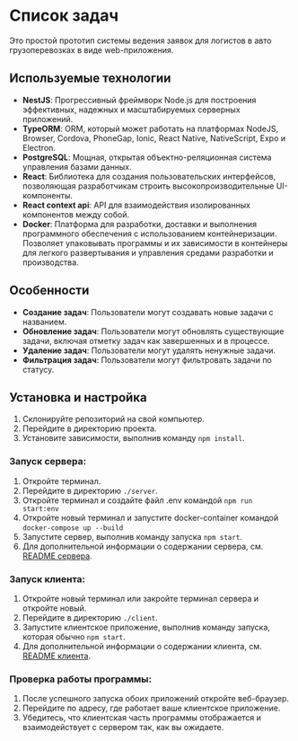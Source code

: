 # Список задач
Это простой прототип системы ведения заявок для логистов в авто грузоперевозках в виде web-приложения.
## Используемые технологии
- **NestJS**: Прогрессивный фреймворк Node.js для построения эффективных, надежных и масштабируемых серверных приложений.
- **TypeORM**: ORM, который может работать на платформах NodeJS, Browser, Cordova, PhoneGap, Ionic, React Native, NativeScript, Expo и Electron.
- **PostgreSQL**: Мощная, открытая объектно-реляционная система управления базами данных.
- **React**: Библиотека для создания пользовательских интерфейсов, позволяющая разработчикам строить высокопроизводительные UI-компоненты.
- **React context api**: API для взаимодействия изолированных компонентов между собой.
- **Docker**: Платформа для разработки, доставки и выполнения программного обеспечения с использованием контейнеризации. Позволяет упаковывать программы и их зависимости в контейнеры для легкого развертывания и управления средами разработки и производства.
## Особенности
- **Создание задач**: Пользователи могут создавать новые задачи с названием.
- **Обновление задач**: Пользователи могут обновлять существующие задачи, включая отметку задач как завершенных и в процессе.
- **Удаление задач**: Пользователи могут удалять ненужные задачи.
- **Фильтрация задач**: Пользователи могут фильтровать задачи по статусу.
## Установка и настройка
1. Склонируйте репозиторий на свой компьютер.
2. Перейдите в директорию проекта.
3. Установите зависимости, выполнив команду `npm install`.
### Запуск сервера:
1. Откройте терминал.
2. Перейдите в директорию ```./server```.
3. Откройте терминал и создайте файл .env командой `npm run start:env`
4. Откройте новый терминал и запустите docker-container командой `docker-compose up --build`
5. Запустите сервер, выполнив команду запуска `npm start`.
4. Для дополнительной информации о содержании сервера, см. [README сервера](server/README.md).
### Запуск клиента:
1. Откройте новый терминал или закройте терминал сервера и откройте новый.
2. Перейдите в директорию ```./client```.
3. Запустите клиентское приложение, выполнив команду запуска, которая обычно `npm start`.
5. Для дополнительной информации о содержании клиента, см. [README клиента](client/README.md).
### Проверка работы программы:
1. После успешного запуска обоих приложений откройте веб-браузер.
2. Перейдите по адресу, где работает ваше клиентское приложение.
3. Убедитесь, что клиентская часть программы отображается и взаимодействует с сервером так, как вы ожидаете.